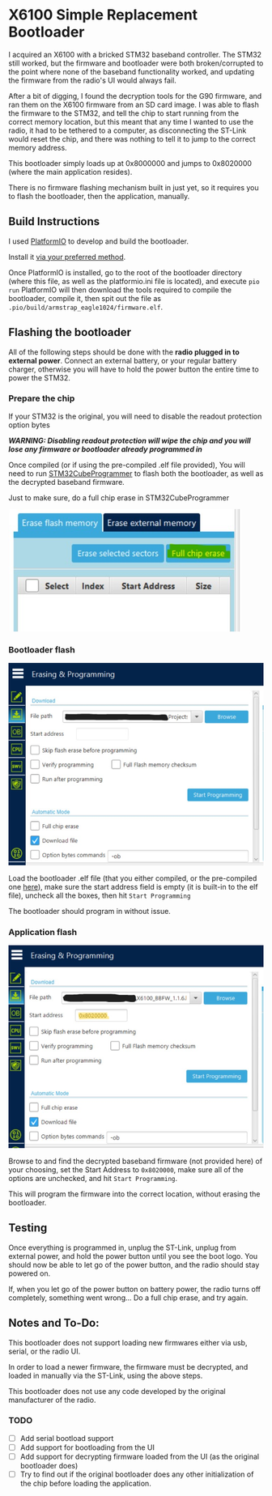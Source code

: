 # X6100 Simple Replacement Bootloader

I acquired an X6100 with a bricked STM32 baseband controller. The STM32 still worked, but the firmware and bootloader were both broken/corrupted to the point where none of the baseband functionality worked, and updating the firmware from the radio's UI would always fail.

After a bit of digging, I found the decryption tools for the G90 firmware, and ran them on the X6100 firmware from an SD card image. I was able to flash the firmware to the STM32, and tell the chip to start running from the correct memory location, but this meant that any time I wanted to use the radio, it had to be tethered to a computer, as disconnecting the ST-Link would reset the chip, and there was nothing to tell it to jump to the correct memory address.

This bootloader simply loads up at 0x8000000 and jumps to 0x8020000 (where the main application resides).

There is no firmware flashing mechanism built in just yet, so it requires you to flash the bootloader, then the application, manually.

## Build Instructions
I used [PlatformIO](https://platformio.org) to develop and build the bootloader. 

Install it [via your preferred method](https://platformio.org/install/ide).

Once PlatformIO is installed, go to the root of the bootloader directory (where this file, as well as the platformio.ini file is located), and execute ``` pio run ```
PlatformIO will then download the tools required to compile the bootloader, compile it, then spit out the file as ``` .pio/build/armstrap_eagle1024/firmware.elf ```.

## Flashing the bootloader
All of the following steps should be done with the **radio plugged in to external power**. Connect an external battery, or your regular battery charger, otherwise you will have to hold the power button the entire time to power the STM32.

### Prepare the chip
If your STM32 is the original, you will need to disable the readout protection option bytes 

***WARNING: Disabling readout protection will wipe the chip and you will lose any firmware or bootloader already programmed in***

Once compiled (or if using the pre-compiled .elf file provided), You will need to run [STM32CubeProgrammer](https://www.st.com/en/development-tools/stm32cubeprog.html) to flash both the bootloader, as well as the decrypted baseband firmware.

Just to make sure, do a full chip erase in STM32CubeProgrammer

![full chip erase](./imgs/chip-erase.jpg)

### Bootloader flash
![Bootloader flash screenshot](./imgs/bootloader-fw.jpg)

Load the bootloader .elf file (that you either compiled, or the pre-compiled one [here](./x6100-simple-bootloader.elf)), make sure the start address field is empty (it is built-in to the elf file), uncheck all the boxes, then hit ```Start Programming```

The bootloader should program in without issue.

### Application flash
![Application flash screenshot](./imgs/decrypted-app-fw.jpg)

Browse to and find the decrypted baseband firmware (not provided here) of your choosing, set the Start Address to ```0x8020000```, make sure all of the options are unchecked, and hit ```Start Programming```.

This will program the firmware into the correct location, without erasing the bootloader.

## Testing
Once everything is programmed in, unplug the ST-Link, unplug from external power, and hold the power button until you see the boot logo. You should now be able to let go of the power button, and the radio should stay powered on.

If, when you let go of the power button on battery power, the radio turns off completely, something went wrong... Do a full chip erase, and try again.

## Notes and To-Do:
This bootloader does not support loading new firmwares either via usb, serial, or the radio UI.

In order to load a newer firmware, the firmware must be decrypted, and loaded in manually via the ST-Link, using the above steps.

This bootloader does not use any code developed by the original manufacturer of the radio.

### TODO
- [ ] Add serial bootload support
- [ ] Add support for bootloading from the UI
- [ ] Add support for decrypting firmware loaded from the UI (as the original bootloader does)
- [ ] Try to find out if the original bootloader does any other initialization of the chip before loading the application.
